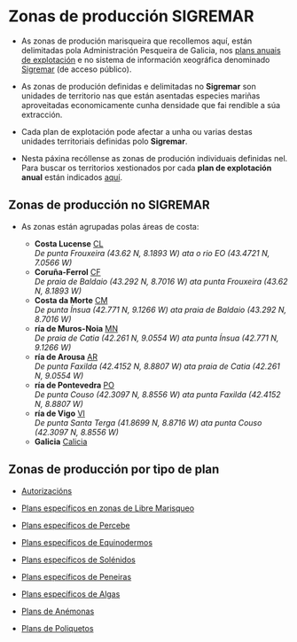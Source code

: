 # Zonas de producción SIGREMAR


* As zonas de produción marisqueira que recollemos aquí, están delimitadas pola Administración Pesqueira de Galicia, nos [plans anuais de explotación][] e no sistema de información xeográfica denominado [Sigremar][] (de acceso público).

* As zonas de produción definidas e delimitadas no __Sigremar__ son unidades de territorio nas que están asentadas especies mariñas aproveitadas economicamente cunha densidade que fai rendible a súa extracción. 

* Cada plan de explotación pode afectar a unha ou varias destas unidades territoriais definidas polo __Sigremar__. 

* Nesta páxina recóllense as zonas de produción individuais definidas nel.  
 Para buscar os territorios xestionados por cada __plan de explotación anual__ están indicados [aquí](IndiceZonasPlan.md).

## Zonas de producción no SIGREMAR

* As zonas están agrupadas polas áreas de costa:

	+ __Costa Lucense__ [CL](zp-CL.md)  
	_De punta Frouxeira (43.62 N, 8.1893 W)  ata o rio EO (43.4721 N, 7.0566 W)_
	+ __Coruña-Ferrol__ [CF](zp-CF.md)  
	_De praia de Baldaio (43.292 N, 8.7016 W)  ata punta Frouxeira (43.62 N, 8.1893 W)_
	+ __Costa da Morte__ [CM](zp-CM.md)  
	_De punta Ínsua (42.771 N, 9.1266 W) ata praia de Baldaio (43.292 N, 8.7016 W)_
	+ __ría de Muros-Noia__ [MN](zp-MN.md)  
	_De praia de Catia (42.261 N, 9.0554 W) ata punta Ínsua (42.771 N, 9.1266 W)_
	+ __ría de Arousa__ [AR](zp-AR.md)  
	_De punta Faxilda (42.4152 N, 8.8807 W) ata praia de Catia (42.261 N, 9.0554 W)_
	+ __ría de Pontevedra__ [PO](zp-PO.md)  
	_De punta Couso (42.3097 N, 8.8556 W) ata punta Faxilda (42.4152 N, 8.8807 W)_
	+ __ría de Vigo__ [VI](zp-VI.md)  
	_De punta Santa Terga (41.8699 N, 8.8716 W) ata punta Couso (42.3097 N, 8.8556 W)_
	+ __Galicia__ [Calicia](zp-GL.md)
	

## Zonas de producción por tipo de plan

* [Autorizacións](ZonasDeProduccionAAUT.md)

* [Plans específicos en zonas de Libre Marisqueo](ZonasDeProduccionBESP.md)

* [Plans específicos de Percebe](ZonasDeProduccionDPER.md)

* [Plans específicos de Equinodermos](ZonasDeProduccionFEQD.md)

* [Plans específicos de Solénidos](ZonasDeProduccionGSOL.md)

* [Plans específicos de Peneiras](ZonasDeProduccionHPEN.md)

* [Plans específicos de Algas](ZonasDeProduccionIALG.md)

* [Plans de Anémonas](ZonasDeProduccionJANE.md)

* [Plans de Poliquetos](ZonasDeProduccionKPOL.md)





 [Sigremar]: https://goo.gl/glKrkM
 [plans anuais de explotación]: http://goo.gl/4k6J1
